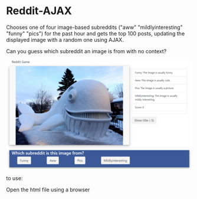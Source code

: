# Reddit-AJAX

Chooses one of four image-based subreddits ("aww" "mildlyinteresting" "funny" "pics") for the past hour and gets the top 100 posts, updating the displayed image with a random one using AJAX.  

Can you guess which subreddit an image is from with no context?

![Gameplay](demo.png?raw=true "Gameplay")

to use:

Open the html file using a browser
